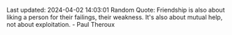 Last updated: 2024-04-02 14:03:01
Random Quote: Friendship is also about liking a person for their failings, their weakness. It's also about mutual help, not about exploitation. - Paul Theroux